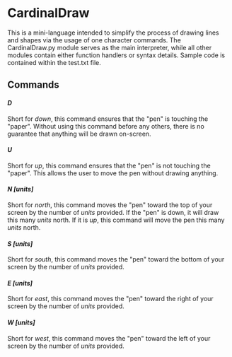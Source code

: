 # CardinalDraw

This is a mini-language intended to simplify the process of drawing lines and shapes via the usage of one character commands.
The CardinalDraw.py module serves as the main interpreter, while all other modules contain either function handlers or syntax details.
Sample code is contained within the test.txt file.

## Commands

#### _D_

Short for _down_, this command ensures that the "pen" is touching the "paper". Without using this command before any others, there is no guarantee that anything will be drawn on-screen.

#### _U_

Short for _up_, this command ensures that the "pen" is not touching the "paper". This allows the user to move the pen without drawing anything.

#### _N [units]_

Short for _north_, this command moves the "pen" toward the top of your screen by the number of _units_ provided. If the "pen" is down, it will draw this many _units_ north. If it is _up_, this command will move the pen this many _units_ north.

#### _S [units]_

Short for _south_, this command moves the "pen" toward the bottom of your screen by the number of _units_ provided.

#### _E [units]_

Short for _east_, this command moves the "pen" toward the right of your screen by the number of _units_ provided.

#### _W [units]_

Short for _west_, this command moves the "pen" toward the left of your screen by the number of _units_ provided.





